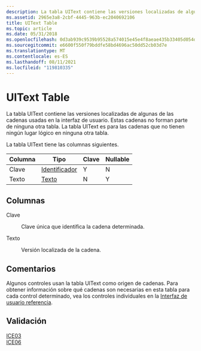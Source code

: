 ```yaml
---
description: La tabla UIText contiene las versiones localizadas de algunas de las cadenas usadas en la interfaz de usuario. Estas cadenas no forman parte de ninguna otra tabla. La tabla UIText es para las cadenas que no tienen ningún lugar lógico en ninguna otra tabla.
ms.assetid: 2965e3a8-2cbf-4445-963b-ec2040692106
title: UIText Table
ms.topic: article
ms.date: 05/31/2018
ms.openlocfilehash: 0d3ab939c9539b95528a574015e45e4f8aeae435b33405d054d8d7ff1756b580
ms.sourcegitcommit: e6600f550f79bddfe58bd4696ac50dd52cb03d7e
ms.translationtype: MT
ms.contentlocale: es-ES
ms.lasthandoff: 08/11/2021
ms.locfileid: "119810335"
---
```

# <a name="uitext-table"></a>UIText Table

La tabla UIText contiene las versiones localizadas de algunas de las cadenas usadas en la interfaz de usuario. Estas cadenas no forman parte de ninguna otra tabla. La tabla UIText es para las cadenas que no tienen ningún lugar lógico en ninguna otra tabla.

La tabla UIText tiene las columnas siguientes.



| Columna | Tipo                         | Clave | Nullable |
|--------|------------------------------|-----|----------|
| Clave    | [Identificador](identifier.md) | Y   | N        |
| Texto   | [Texto](text.md)             | N   | Y        |



 

## <a name="columns"></a>Columnas

<dl> <dt>

<span id="Key"></span><span id="key"></span><span id="KEY"></span>Clave
</dt> <dd>

Clave única que identifica la cadena determinada.

</dd> <dt>

<span id="Text"></span><span id="text"></span><span id="TEXT"></span>Texto
</dt> <dd>

Versión localizada de la cadena.

</dd> </dl>

## <a name="remarks"></a>Comentarios

Algunos controles usan la tabla UIText como origen de cadenas. Para obtener información sobre qué cadenas son necesarias en esta tabla para cada control determinado, vea los controles individuales en la [Interfaz de usuario referencia](user-interface-reference.md).

## <a name="validation"></a>Validación

<dl>

[ICE03](ice03.md)  
[ICE06](ice06.md)  
</dl>

 

 



